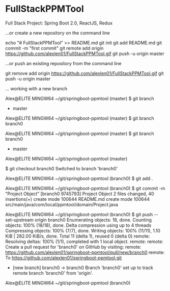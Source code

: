 # FullStackPPMTool
Full Stack Project: Spring Boot 2.0, ReactJS, Redux

...or create a new repository on the command line

echo "# FullStackPPMTool" >> README.md
git init
git add README.md
git commit -m "first commit"
git remote add origin https://github.com/alexlen01/FullStackPPMTool.gif
git push -u origin master

...or push an existing repository from the command line

git remove add origin https://github.com/alexlen01/FullStackPPMTool.gif
git push -u origin master


... working with a new branch

Alex@ELITE MINGW64 ~/git/springboot-ppmtool (master)
$ git branch
* master

Alex@ELITE MINGW64 ~/git/springboot-ppmtool (master)
$ git branch branch0

Alex@ELITE MINGW64 ~/git/springboot-ppmtool (master)
$ git branch
  branch0
* master

Alex@ELITE MINGW64 ~/git/springboot-ppmtool (master)

$ git checkout branch0
Switched to branch 'branch0'

Alex@ELITE MINGW64 ~/git/springboot-ppmtool (branch0)
$ git add .

Alex@ELITE MINGW64 ~/git/springboot-ppmtool (branch0)
$ git commit -m "Project Object"
[branch0 9745793] Project Object
 2 files changed, 40 insertions(+)
 create mode 100644 README.md
 create mode 100644 src/main/java/com/local/ppmtool/domain/Project.java

Alex@ELITE MINGW64 ~/git/springboot-ppmtool (branch0)
$ git push --set-upstream origin branch0
Enumerating objects: 18, done.
Counting objects: 100% (18/18), done.
Delta compression using up to 4 threads
Compressing objects: 100% (7/7), done.
Writing objects: 100% (11/11), 1.10 KiB | 282.00 KiB/s, done.
Total 11 (delta 1), reused 0 (delta 0)
remote: Resolving deltas: 100% (1/1), completed with 1 local object.
remote:
remote: Create a pull request for 'branch0' on GitHub by visiting:
remote:      https://github.com/alexlen01/springboot-ppmtool/pull/new/branch0
remote:
To https://github.com/alexlen01/springboot-ppmtool.git
 * [new branch]      branch0 -> branch0
Branch 'branch0' set up to track remote branch 'branch0' from 'origin'.

Alex@ELITE MINGW64 ~/git/springboot-ppmtool (branch0)
